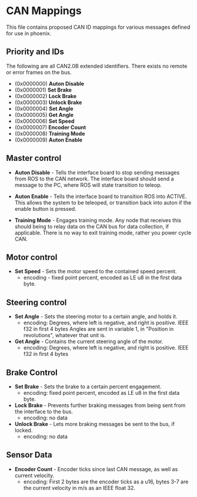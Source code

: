# CAN Mappings

This file contains proposed CAN ID mappings for various messages defined for use in phoenix.

## Priority and IDs
The following are all CAN2.0B extended identifiers. There exists no remote or error frames on the bus.

- (0x0000000) **Auton Disable**
- (0x0000001) **Set Brake**
- (0x0000002) **Lock Brake**
- (0x0000003) **Unlock Brake**
- (0x0000004) **Set Angle**
- (0x0000005) **Get Angle**
- (0x0000006) **Set Speed**
- (0x0000007) **Encoder Count**
- (0x0000008) **Training Mode**
- (0x0000009) **Auton Enable**

## Master control

- **Auton Disable** - Tells the interface board to stop sending messages from ROS to the CAN network. 
The interface board should send a message to the PC, where ROS will state transition to teleop.

- **Auton Enable** - Tells the interface board to transition ROS into ACTIVE. This allows the system to be teleoped,
or transition back into auton if the enable button is pressed.

- **Training Mode** - Engages training mode. Any node that receives this should being to relay data on the CAN bus for data collection,
if applicable. There is no way to exit training mode, rather you power cycle CAN.

## Motor control

- **Set Speed** - Sets the motor speed to the contained speed percent.
  - encoding - fixed point percent, encoded as LE u8 in the first data byte.

## Steering control
- **Set Angle** - Sets the steering motor to a certain angle, and holds it.
  - encoding: Degrees, where left is negative, and right is positive. IEEE f32 in first 4 bytes
Angles are sent in variable 1, in "Position in revolutions", whatever that unit is.
- **Get Angle** - Contains the current steering angle of the motor.
  - encoding: Degrees, where left is negative, and right is positive. IEEE f32 in first 4 bytes

## Brake Control
- **Set Brake** - Sets the brake to a certain percent engagement.
  - encoding: fixed point percent, encoded as LE u8 in the first data byte.
- **Lock Brake** - Prevents further braking messages from being sent from the interface to the bus.
  - encoding: no data
- **Unlock Brake** - Lets more braking messages be sent to the bus, if locked.
  - encoding: no data

## Sensor Data
- **Encoder Count** - Encoder ticks since last CAN message, as well as current velocity.
  - encoding: First 2 bytes are the encoder ticks as a u16, bytes 3-7 are the current velocity in m/s as an IEEE float 32.
